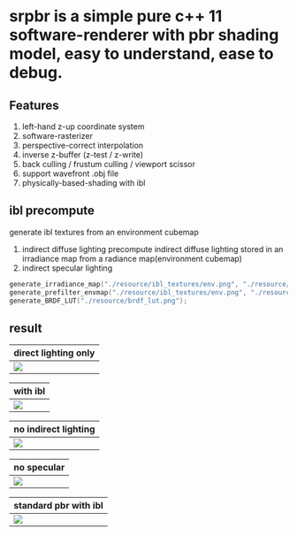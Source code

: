 # **srpbr** is a simple pure c++ 11 software-renderer with pbr shading model, easy to understand, ease to debug.

## Features</br>
1. left-hand z-up coordinate system
2. software-rasterizer
3. perspective-correct interpolation
4. inverse z-buffer (z-test / z-write)
5. back culling / frustum culling / viewport scissor 
6. support wavefront .obj file
7. physically-based-shading with ibl

## ibl precompute
generate ibl textures from an environment cubemap
1. indirect diffuse lighting
    precompute indirect diffuse lighting stored in an irradiance map from a radiance map(environment cubemap) 
2. indirect specular lighting
```cpp
generate_irradiance_map("./resource/ibl_textures/env.png", "./resource/ibl_textures/irradiance.png");
generate_prefilter_envmap("./resource/ibl_textures/env.png", "./resource/ibl_textures/prefilter");
generate_BRDF_LUT("./resource/brdf_lut.png");
```
## result
|direct lighting only|
| ------------- |
|![](https://github.com/niepp/srpbr/blob/main/images/direct%20lighting%20only.png)|


|with ibl|
| ------------- |
|![](https://github.com/niepp/srpbr/blob/main/images/constant%20color%20with%20ibl.png)|


|no indirect lighting|
| ------------- |
|![](https://github.com/niepp/srpbr/blob/main/images/no%20indirect%20lighting.png)|

|no specular|
| ------------- |
|![](https://github.com/niepp/srpbr/blob/main/images/no%20specular.png)|

|standard pbr with ibl|
| ------------- |
|![](https://github.com/niepp/srpbr/blob/main/images/standard%20pbr%20with%20ibl.png)|


